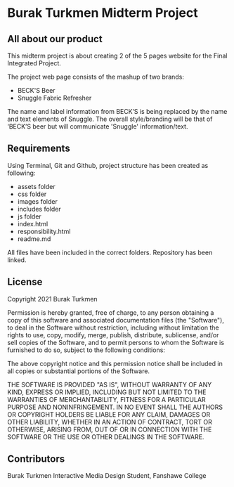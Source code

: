 # Burak Turkmen Midterm Project

## All about our product
This midterm project is about creating 2 of the 5 pages website for the Final Integrated Project.

The project web page consists of the mashup of two brands:
- BECK'S Beer
- Snuggle Fabric Refresher

The name and label information from BECK’S is being replaced by the name and text elements of Snuggle.
The overall style/branding will be that of ‘BECK’S beer but will communicate 'Snuggle' information/text.

## Requirements
Using Terminal, Git and Github, project structure has been created as following:

- assets folder
- css folder
- images folder
- includes folder
- js folder
- index.html
- responsibility.html
- readme.md

All files have been included in the correct folders.
Repository has been linked.

## License
Copyright 2021 Burak Turkmen

Permission is hereby granted, free of charge, to any person obtaining a copy of this software and associated documentation files (the "Software"), to deal in the Software without restriction, including without limitation the rights to use, copy, modify, merge, publish, distribute, sublicense, and/or sell copies of the Software, and to permit persons to whom the Software is furnished to do so, subject to the following conditions:

The above copyright notice and this permission notice shall be included in all copies or substantial portions of the Software.

THE SOFTWARE IS PROVIDED "AS IS", WITHOUT WARRANTY OF ANY KIND, EXPRESS OR IMPLIED, INCLUDING BUT NOT LIMITED TO THE WARRANTIES OF MERCHANTABILITY, FITNESS FOR A PARTICULAR PURPOSE AND NONINFRINGEMENT. IN NO EVENT SHALL THE AUTHORS OR COPYRIGHT HOLDERS BE LIABLE FOR ANY CLAIM, DAMAGES OR OTHER LIABILITY, WHETHER IN AN ACTION OF CONTRACT, TORT OR OTHERWISE, ARISING FROM, OUT OF OR IN CONNECTION WITH THE SOFTWARE OR THE USE OR OTHER DEALINGS IN THE SOFTWARE.

## Contributors
Burak Turkmen
Interactive Media Design Student, Fanshawe College
